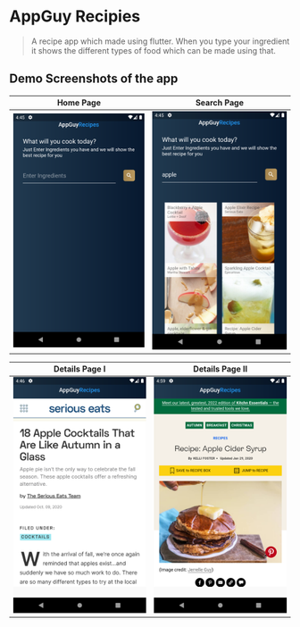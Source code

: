 # AppGuy Recipies

> A recipe app which made using flutter. When you type your ingredient it shows the different types of food which can be made using that.

## Demo Screenshots of the app

|          Home Page          |         Search Page         |
| :-------------------------: | :-------------------------: |
| ![](assets/images/img1.png) | ![](assets/images/img2.png) |

|        Details Page I        |         Details Page II
| :-------------------------: | :-------------------------: |
| ![](assets/images/img3.png) | ![](assets/images/img4.png) |
